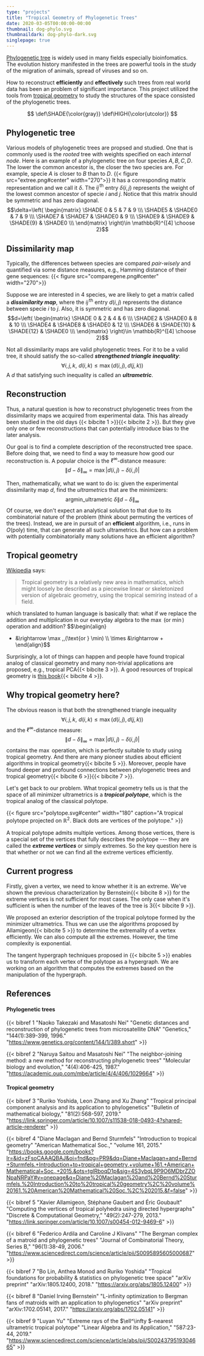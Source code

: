 ```yaml
---
type: "projects"
title: "Tropical Geometry of Phylogenetic Trees"
date: 2020-03-05T00:00:00-00:00
thumbnail: dog-phylo.svg
thumbnaildark: dog-phylo-dark.svg
singlepage: true
---
```


[Phylogenetic tree](https://en.wikipedia.org/wiki/Phylogenetic_tree) is widely used in many fields especially bioinfomatics. The evolution history manifested in the trees are powerful tools in the study of the migration of animals, spread of viruses and so on.

How to reconstruct **efficiently** and **effectively** such trees from real world data has been an problem of significant importance. This project utilized the tools from [tropical geometry](https://en.wikipedia.org/wiki/Tropical_geometry) to study the structures of the space consisted of the phylogenetic trees.
<!--more--> 

$$
\def\SHADE{\color{gray}}
\def\HIGH{\color{utcolor}}
$$

## Phylogenetic tree
Various models of phylogenetic trees are propsed and studied. One that is commonly used is the *rooted* tree with weights specified on each *internal node*. Here is an example of a phylogenetic tree on four species ${A,B,C,D}$. The lower the common ancestor is, the closer the two species are. For example, specie $A$ is closer to $B$ than to $D$.
{{< figure src="extree.png#center" width="270">}}
It has a corresponding matrix representation and we call it $\delta$. The $ij^{\,\text{th}}$ entry $\delta(i,j)$ represents the weight of the lowest common ancestor of specie $i$ and $j$. 
Notice that this matrix should be symmetric and has zero diagonal.
$$\delta=\left(
\begin{matrix}
\SHADE 0 & 5 & 7 & 9 \\\ \SHADE5 & \SHADE0 & 7 & 9 \\\ \SHADE7 & \SHADE7 & \SHADE0 & 9 \\\ \SHADE9 & \SHADE9 & \SHADE{9} & \SHADE0 \\\
\end{matrix}
\right)\in \mathbb{R}^{[4] \choose 2}$$

## Dissimilarity map
Typically, the differences between species are compared *pair-wisely* and quantified via some distance measures, e.g., Hamming distance of their gene sequences:
{{< figure src="comparegene.png#center" width="270">}}

Suppose we are interested in  4 species, we are likely to get a matrix called a ***dissimilarity map***, where the $ij^{\,\text{th}}$ entry $d(i,j)$ represents the distance between specie $i$ to $j$. 
Also, it is symmetric and has zero diagonal.
$$d=\left(
\begin{matrix}
\SHADE 0 & 2 & 4 & 6 \\\ \SHADE2 & \SHADE0 & 8 & 10 \\\ \SHADE4 & \SHADE8 & \SHADE0 & 12 \\\ \SHADE6 & \SHADE{10} & \SHADE{12} & \SHADE0 \\\
\end{matrix}
\right)\in \mathbb{R}^{[4] \choose 2}$$


Not all dissimilarity maps are valid phylogenetic trees. For it to be a valid tree, it should satisfy the so-called ***strengthened triangle inequality***:
$$\forall i,j,k,\,\, d(i,k) \leq \max(d(i,j), d(j,k))$$
A $d$ that satisfying such inequality is called an ***ultrametric***.

## Reconstruction
Thus, a natural question is how to reconstruct phylogenetic trees from the dissimilarity maps we acquired from experimental data. This has already been studied in the old days {{< bibcite 1 >}}{{< bibcite 2 >}}. But they give only one or few reconstructions that can potentially introduce bias to the later analysis. 

Our goal is to find a complete description of the reconstructed tree space. Before doing that, we need to find a way to measure how good our reconstruction is. A popular choice is the $\ell^\infty$-distance measure:
$$
{\left\lVert d-\delta \right\rVert}_{\infty} = \max |d(i,j)-\delta(i,j)|
$$

Then, mathematically, what we want to do is: given the experimental dissimilarity map $d$, find the *ultrametrics* that are the minimizers:
$$
\text{argmin}\_{\text{ultrametric } \delta} {\left\lVert d-\delta \right\rVert}_{\infty}
$$
Of course, we don't expect an analytical solution to that due to its combinatorial nature of the problem (think about permuting the vertices of the trees). Instead, we are in pursuit of an **efficient** algorithm, i.e., runs in $O(\text{poly})$ time, that can generate all such ultrametrics. But how can a problem with potentially combinatorially many solutions have an efficient algorithm?

## Tropical geometry
[Wikipedia](https://en.wikipedia.org/wiki/Tropical_geometry) says:

> Tropical geometry is a relatively new area in mathematics, which might loosely be described as a piecewise linear or skeletonized version of algebraic geometry, using the tropical semiring instead of a field.

which translated to human language is basically that: what if we replace the addition and multiplication in our everyday algebra to the $\max$ (or $\min$) operation and addition?
$$\begin{align}
+ &\rightarrow \max \,\,(\text{or } \min) \\\ \times &\rightarrow + 
\end{align}$$

Surprisingly, a lot of things can happen and people have found tropical analog of classical geometry and many non-trivial applications are proposed, e.g., tropical PCA{{< bibcite 3 >}}. A good resources of tropical geometry is [this book](https://books.google.com/books?lr=&id=zFsoCAAAQBAJ&oi=fnd&pg=PR9&dq=Diane+Maclagan+and+Bernd+Sturmfels.+Introduction+to+tropical+geometry,+volume+161.+American+Mathematical+Soc.,+2015.&ots=tglRboqD1p&sig=4S3ybqL9P9O6MDbrZZONpaNRPaY#v=onepage&q=Diane%20Maclagan%20and%20Bernd%20Sturmfels.%20Introduction%20to%20tropical%20geometry%2C%20volume%20161.%20American%20Mathematical%20Soc.%2C%202015.&f=false){{< bibcite 4 >}}.

## Why tropical geometry here?
The obvious reason is that both the strengthened triangle inequality
$$\forall i,j,k,\,\, d(i,k) \leq \max(d(i,j), d(j,k))$$
and the $\ell^\infty$-distance measure:
$$
{\left\lVert d-\delta \right\rVert}_{\infty} = \max |d(i,j)-\delta(i,j)|
$$
contains the $\max$ operation, which is perfectly suitable to study using tropical geometry. And there are many pioneer studies about efficient algorithms in tropical geometry{{< bibcite 5 >}}. Moreover, people have found deeper and profound connections between phylogenetic trees and tropical geometry{{< bibcite 6 >}}{{< bibcite 7 >}}.

Let's get back to our problem. What tropical geometry tells us is that the space of all minimizer ultrametrics is a ***tropical polytope***, which is the tropical analog of the classical polytope. 

{{< figure src="polytope.svg#center" width="180" caption="A tropical polytope projected on $\mathbb{R}^2$. Black dots are vertices of the polytope." >}}

A tropical polytope admits multiple vertices. Among those vertices, there is a special set of the vertices that fully describes the polytope --- they are called the ***extreme vertices*** or simply extremes. So the key question here is that whether or not we can find all the extreme vertices efficiently.

## Current progress
Firstly, given a vertex, we need to know whether it is an extreme. We've shown the previous characterization by Bernstein{{< bibcite 8 >}} for the extreme vertices is not sufficient for most cases. The only case when it's sufficient is when the number of the leaves of the tree is $3${{< bibcite 9 >}}.

We proposed an exterior description of the tropical polytope formed by the minimizer ultrametrics. Thus we can use the algorithms proposed by Allamigeon{{< bibcite 5 >}} to determine the extremality of a vertex efficiently. We can also compute all the extremes. However, the time complexity is exponential.

The tangent hypergraph techniques proposed in {{< bibcite 5 >}} enables us to transform each vertex of the polytope as a hypergraph. We are working on an algorithm that computes the extremes based on the manipulation of the hypergraph.

## References

#### Phylogenetic trees
{{< bibref 1 "Naoko Takezaki and Masatoshi Nei" "Genetic distances and reconstruction of phylogenetic trees from microsatellite DNA" "Genetics," "144(1):389-399, 1996." "https://www.genetics.org/content/144/1/389.short" >}}

{{< bibref 2 "Naruya Saitou and Masatoshi Nei" "The neighbor-joining method: a new method for reconstructing phylogenetic trees" "Molecular biology and evolution," "4(4):406-425, 1987." "https://academic.oup.com/mbe/article/4/4/406/1029664" >}}

#### Tropical geometry
{{< bibref 3 "Ruriko Yoshida, Leon Zhang and Xu Zhang" "Tropical principal component analysis and its application to phylogenetics" "Bulletin of mathematical biology," "81(2):568-597, 2019." "https://link.springer.com/article/10.1007/s11538-018-0493-4?shared-article-renderer" >}}

{{< bibref 4 "Diane Maclagan and Bernd Sturmfels" "Introduction to tropical geometry" "American Mathematical Soc.," "volume 161, 2015." "https://books.google.com/books?lr=&id=zFsoCAAAQBAJ&oi=fnd&pg=PR9&dq=Diane+Maclagan+and+Bernd+Sturmfels.+Introduction+to+tropical+geometry,+volume+161.+American+Mathematical+Soc.,+2015.&ots=tglRboqD1p&sig=4S3ybqL9P9O6MDbrZZONpaNRPaY#v=onepage&q=Diane%20Maclagan%20and%20Bernd%20Sturmfels.%20Introduction%20to%20tropical%20geometry%2C%20volume%20161.%20American%20Mathematical%20Soc.%2C%202015.&f=false" >}}

{{< bibref 5 "Xavier Allamigeon, Stéphane Gaubert and Éric Goubault" "Computing the vertices of tropical polyhedra using directed hypergraphs" "Discrete & Computational Geometry," "49(2):247-279, 2013." "https://link.springer.com/article/10.1007/s00454-012-9469-6" >}}

{{< bibref 6 "Federico Ardila and Caroline J Klivans" "The Bergman complex of a matroid and phylogenetic trees" "Journal of Combinatorial Theory, Series B," "96(1):38-49, 2006." "https://www.sciencedirect.com/science/article/pii/S0095895605000687" >}}

{{< bibref 7 "Bo Lin, Anthea Monod and Ruriko Yoshida" "Tropical foundations for probability & statistics on phylogenetic tree space" "arXiv preprint" "arXiv:1805.12400, 2018." "https://arxiv.org/abs/1805.12400" >}}

{{< bibref 8 "Daniel Irving Bernstein" "L-infinity optimization to Bergman fans of matroids with an application to phylogenetics" "arXiv preprint" "arXiv:1702.05141, 2017." "https://arxiv.org/abs/1702.05141" >}}

{{< bibref 9 "Luyan Yu" "Extreme rays of the $\ell^\infty $-nearest ultrametric tropical polytope" "Linear Algebra and its Application," "587:23-44, 2019." "https://www.sciencedirect.com/science/article/abs/pii/S0024379519304665" >}}